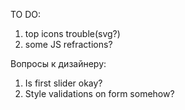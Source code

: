 TO DO:
1. top icons trouble(svg?)
2. some JS refractions?


Вопросы к дизайнеру:
1. Is first slider okay?
2. Style validations on form somehow?

